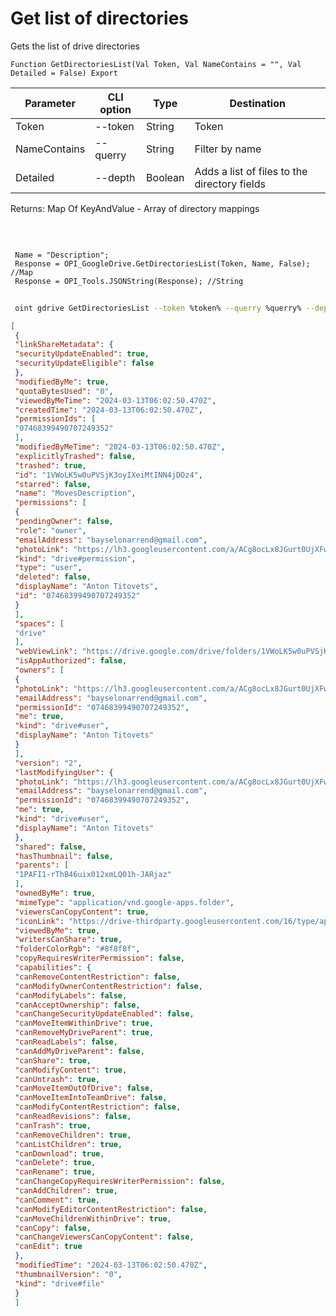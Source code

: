 ﻿---
sidebar_position: 2
---

# Get list of directories
 Gets the list of drive directories



`Function GetDirectoriesList(Val Token, Val NameContains = "", Val Detailed = False) Export`

 | Parameter | CLI option | Type | Destination |
 |-|-|-|-|
 | Token | --token | String | Token |
 | NameContains | --querry | String | Filter by name |
 | Detailed | --depth | Boolean | Adds a list of files to the directory fields |

 
 Returns: Map Of KeyAndValue - Array of directory mappings

<br/>




```bsl title="Code example"
 
 Name = "Description";
 Response = OPI_GoogleDrive.GetDirectoriesList(Token, Name, False); //Map
 Response = OPI_Tools.JSONString(Response); //String
```
	


```sh title="CLI command example"
 
 oint gdrive GetDirectoriesList --token %token% --querry %querry% --depth %depth%

```

```json title="Result"
[
 {
 "linkShareMetadata": {
 "securityUpdateEnabled": true,
 "securityUpdateEligible": false
 },
 "modifiedByMe": true,
 "quotaBytesUsed": "0",
 "viewedByMeTime": "2024-03-13T06:02:50.470Z",
 "createdTime": "2024-03-13T06:02:50.470Z",
 "permissionIds": [
 "07468399490707249352"
 ],
 "modifiedByMeTime": "2024-03-13T06:02:50.470Z",
 "explicitlyTrashed": false,
 "trashed": true,
 "id": "1VWoLK5w0uPVSjK3oyIXeiMtINN4jDOz4",
 "starred": false,
 "name": "MovesDescription",
 "permissions": [
 {
 "pendingOwner": false,
 "role": "owner",
 "emailAddress": "bayselonarrend@gmail.com",
 "photoLink": "https://lh3.googleusercontent.com/a/ACg8ocLx8JGurt0UjXFwwTiB6ZoDPWslW1EnfCTahrwrIllM6Q=s64",
 "kind": "drive#permission",
 "type": "user",
 "deleted": false,
 "displayName": "Anton Titovets",
 "id": "07468399490707249352"
 }
 ],
 "spaces": [
 "drive"
 ],
 "webViewLink": "https://drive.google.com/drive/folders/1VWoLK5w0uPVSjK3oyIXeiMtINN4jDOz4",
 "isAppAuthorized": false,
 "owners": [
 {
 "photoLink": "https://lh3.googleusercontent.com/a/ACg8ocLx8JGurt0UjXFwwTiB6ZoDPWslW1EnfCTahrwrIllM6Q=s64",
 "emailAddress": "bayselonarrend@gmail.com",
 "permissionId": "07468399490707249352",
 "me": true,
 "kind": "drive#user",
 "displayName": "Anton Titovets"
 }
 ],
 "version": "2",
 "lastModifyingUser": {
 "photoLink": "https://lh3.googleusercontent.com/a/ACg8ocLx8JGurt0UjXFwwTiB6ZoDPWslW1EnfCTahrwrIllM6Q=s64",
 "emailAddress": "bayselonarrend@gmail.com",
 "permissionId": "07468399490707249352",
 "me": true,
 "kind": "drive#user",
 "displayName": "Anton Titovets"
 },
 "shared": false,
 "hasThumbnail": false,
 "parents": [
 "1PAFI1-rThB46uix012xmLQ01h-JARjaz"
 ],
 "ownedByMe": true,
 "mimeType": "application/vnd.google-apps.folder",
 "viewersCanCopyContent": true,
 "iconLink": "https://drive-thirdparty.googleusercontent.com/16/type/application/vnd.google-apps.folder",
 "viewedByMe": true,
 "writersCanShare": true,
 "folderColorRgb": "#8f8f8f",
 "copyRequiresWriterPermission": false,
 "capabilities": {
 "canRemoveContentRestriction": false,
 "canModifyOwnerContentRestriction": false,
 "canModifyLabels": false,
 "canAcceptOwnership": false,
 "canChangeSecurityUpdateEnabled": false,
 "canMoveItemWithinDrive": true,
 "canRemoveMyDriveParent": true,
 "canReadLabels": false,
 "canAddMyDriveParent": false,
 "canShare": true,
 "canModifyContent": true,
 "canUntrash": true,
 "canMoveItemOutOfDrive": false,
 "canMoveItemIntoTeamDrive": false,
 "canModifyContentRestriction": false,
 "canReadRevisions": false,
 "canTrash": true,
 "canRemoveChildren": true,
 "canListChildren": true,
 "canDownload": true,
 "canDelete": true,
 "canRename": true,
 "canChangeCopyRequiresWriterPermission": false,
 "canAddChildren": true,
 "canComment": true,
 "canModifyEditorContentRestriction": false,
 "canMoveChildrenWithinDrive": true,
 "canCopy": false,
 "canChangeViewersCanCopyContent": false,
 "canEdit": true
 },
 "modifiedTime": "2024-03-13T06:02:50.470Z",
 "thumbnailVersion": "0",
 "kind": "drive#file"
 }
 ]
```

